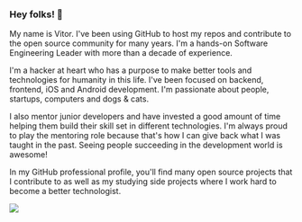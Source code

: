 ### Hey folks! 👋

My name is Vitor. I've been using GitHub to host my repos and contribute to the open source community for many years. I'm a hands-on Software Engineering Leader with more than a decade of experience.

I'm a hacker at heart who has a purpose to make better tools and technologies for humanity in this life. I've been focused on backend, frontend, iOS and Android development. I'm passionate about people, startups, computers and dogs & cats.

I also mentor junior developers and have invested a good amount of time helping them build their skill set in different technologies. I'm always proud to play the mentoring role because that's how I can give back what I was taught in the past. Seeing people succeeding in the development world is awesome!

In my GitHub professional profile, you'll find many open source projects that I contribute to as well as my studying side projects where I work hard to become a better technologist.

<a href="https://github.com/vbrazo/github-profile-views-counter">
  <img src="https://komarev.com/ghpvc/?username=vbrazo">
</a>
